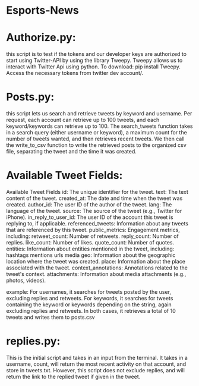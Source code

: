 # Esports-News

# Authorize.py:
this script is to test if the tokens and our developer keys are authorized to start using Twitter-API by using the library Tweepy. Tweepy allows us to interact with Twitter Api using python. To download: pip install Tweepy. Access the necessary tokens from twitter dev account/. 


# Posts.py:
this script lets us search and retrieve tweets by keyword and username. Per request, each account can retrieve up to 100 tweets, and each keyword/keywords can retrieve up to 100. The search_tweets function takes in a search query (either username or keyword), a maximum count for the number of tweets wanted, and then retrieves recent tweets. We then call the write_to_csv function to write the retrieved posts to the organized csv file, separating the tweet and the time it was created. 


# Available Tweet Fields:

Available Tweet Fields
id: The unique identifier for the tweet.
text: The text content of the tweet.
created_at: The date and time when the tweet was created.
author_id: The user ID of the author of the tweet.
lang: The language of the tweet.
source: The source of the tweet (e.g., Twitter for iPhone).
in_reply_to_user_id: The user ID of the account this tweet is replying to, if applicable.
referenced_tweets: Information about any tweets that are referenced by this tweet.
public_metrics: Engagement metrics, including:
retweet_count: Number of retweets.
reply_count: Number of replies.
like_count: Number of likes.
quote_count: Number of quotes.
entities: Information about entities mentioned in the tweet, including:
hashtags
mentions
urls
media
geo: Information about the geographic location where the tweet was created.
place: Information about the place associated with the tweet.
context_annotations: Annotations related to the tweet's context.
attachments: Information about media attachments (e.g., photos, videos).

example:
For usernames, it searches for tweets posted by the user, excluding replies and retweets. For keywords, it searches for tweets containing the keyword or keywords depending on the string, again excluding replies and retweets. In both cases, it retrieves a total of 10 tweets and writes them to posts.csv

# replies.py:
This is the initial script and takes in an input from the terminal. It takes in a username, count, will return the most recent activity on that account, and store in tweets.txt. However, this script does not exclude replies, and will return the link to the replied tweet if given in the tweet. 
